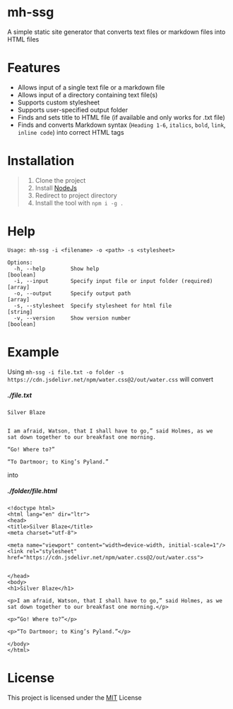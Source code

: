 # mh-ssg

A simple static site generator that converts text files or markdown files into HTML files

# Features

- Allows input of a single text file or a markdown file
- Allows input of a directory containing text file(s)
- Supports custom stylesheet
- Supports user-specified output folder
- Finds and sets title to HTML file (if available and only works for .txt file)
- Finds and converts Markdown syntax (`Heading 1-6`, `italics`, `bold`, `link`, `inline code`) into correct HTML tags

# Installation

> 1.  Clone the project
> 2.  Install [NodeJs](https://nodejs.org/en/)
> 3.  Redirect to project directory
> 4.  Install the tool with `npm i -g .`

# Help

```
Usage: mh-ssg -i <filename> -o <path> -s <stylesheet>

Options:
  -h, --help        Show help                                          [boolean]
  -i, --input       Specify input file or input folder (required)        [array]
  -o, --output      Specify output path                                  [array]
  -s, --stylesheet  Specify stylesheet for html file                    [string]
  -v, --version     Show version number                                [boolean]
```

# Example

Using `mh-ssg -i file.txt -o folder -s https://cdn.jsdelivr.net/npm/water.css@2/out/water.css` will convert

##### ./file.txt

```
Silver Blaze


I am afraid, Watson, that I shall have to go,” said Holmes, as we
sat down together to our breakfast one morning.

“Go! Where to?”

“To Dartmoor; to King’s Pyland.”
```

into

##### ./folder/file.html

```
<!doctype html>
<html lang="en" dir="ltr">
<head>
<title>Silver Blaze</title>
<meta charset="utf-8">

<meta name="viewport" content="width=device-width, initial-scale=1"/>
<link rel="stylesheet" href="https://cdn.jsdelivr.net/npm/water.css@2/out/water.css">


</head>
<body>
<h1>Silver Blaze</h1>

<p>I am afraid, Watson, that I shall have to go,” said Holmes, as we sat down together to our breakfast one morning.</p>

<p>“Go! Where to?”</p>

<p>“To Dartmoor; to King’s Pyland.”</p>

</body>
</html>
```

# License

This project is licensed under the [MIT](https://github.com/minhhang107/mh-ssg/blob/main/LICENSE) License
